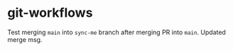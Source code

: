 # git-workflows
Test merging `main` into `sync-me` branch after merging PR into `main`. Updated merge msg.

